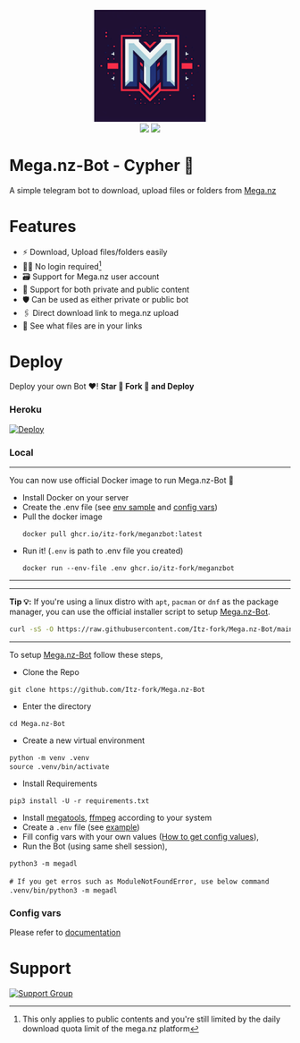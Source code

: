 <p align="center">
	<img src="assests/logo.png" width=200, height=200/>
	<br>
	<a href="https://megabot.hirusha.codes/"><img src="https://img.shields.io/badge/Docs-e6615f?style=for-the-badge&logo=gitbook&logoColor=white" /></a>
	<a href="https://t.me/Nexa_bots"><img src="https://img.shields.io/badge/Support-0a0a0a?style=for-the-badge&logo=telegram&logoColor=white" /></a>
</p>


# Mega.nz-Bot - Cypher 🥷
A simple telegram bot to download, upload files or folders from [Mega.nz](https://mega.nz/)


# Features
- ⚡ Download, Upload files/folders easily
- 🙅‍♂️ No login required[^1]
- 🗃️ Support for Mega.nz user account
- 🤝 Support for both private and public content
- 🛡 Can be used as either private or public bot
- 🖇 Direct download link to mega.nz upload
- 🧐 See what files are in your links


# Deploy
Deploy your own Bot ♥️! **Star 🌟 Fork 🍴 and Deploy**

### Heroku
[![Deploy](https://www.herokucdn.com/deploy/button.svg)](https://github.com/Itz-fork/X-Bin-Patch#deployment)

### Local
---
You can now use official Docker image to run Mega.nz-Bot 🐳

- Install Docker on your server
- Create the .env file (see [env sample](/.env.sample) and [config vars](https://megabot.hirusha.codes/config-vars))
- Pull the docker image
	```
	docker pull ghcr.io/itz-fork/meganzbot:latest
	```
- Run it! (`.env` is path to .env file you created)
	```
	docker run --env-file .env ghcr.io/itz-fork/meganzbot
	```

---

---
**Tip 💡:**
If you're using a linux distro with `apt`, `pacman` or `dnf` as the package manager, you can use the official installer script to setup [Mega.nz-Bot](https://github.com/Itz-fork/Mega.nz-Bot).

```bash
curl -sS -O https://raw.githubusercontent.com/Itz-fork/Mega.nz-Bot/main/installer.sh && chmod +x installer.sh && ./installer.sh
```
---

To setup [Mega.nz-Bot](https://github.com/Itz-fork/Mega.nz-Bot) follow these steps,

- Clone the Repo
```
git clone https://github.com/Itz-fork/Mega.nz-Bot
```
- Enter the directory
```
cd Mega.nz-Bot
```
- Create a new virtual environment
```
python -m venv .venv
source .venv/bin/activate
```
- Install Requirements
```
pip3 install -U -r requirements.txt
```
- Install [megatools](https://megatools.megous.com/), [ffmpeg](https://ffmpeg.org/download.html) according to your system
- Create a `.env` file (see [example](/.env.sample))
- Fill config vars with your own values ([How to get config values](#config-vars)),
- Run the Bot (using same shell session),
```
python3 -m megadl

# If you get erros such as ModuleNotFoundError, use below command
.venv/bin/python3 -m megadl
```

### Config vars
Please refer to [documentation](https://megabot.hirusha.codes/config-vars)


[^1]: This only applies to public contents and you're still limited by the daily download quota limit of the mega.nz platform

# Support
[![Support Group](https://img.shields.io/badge/Support_Group-0a0a0a?style=for-the-badge&logo=telegram&logoColor=white)](https://t.me/Nexa_bots)
